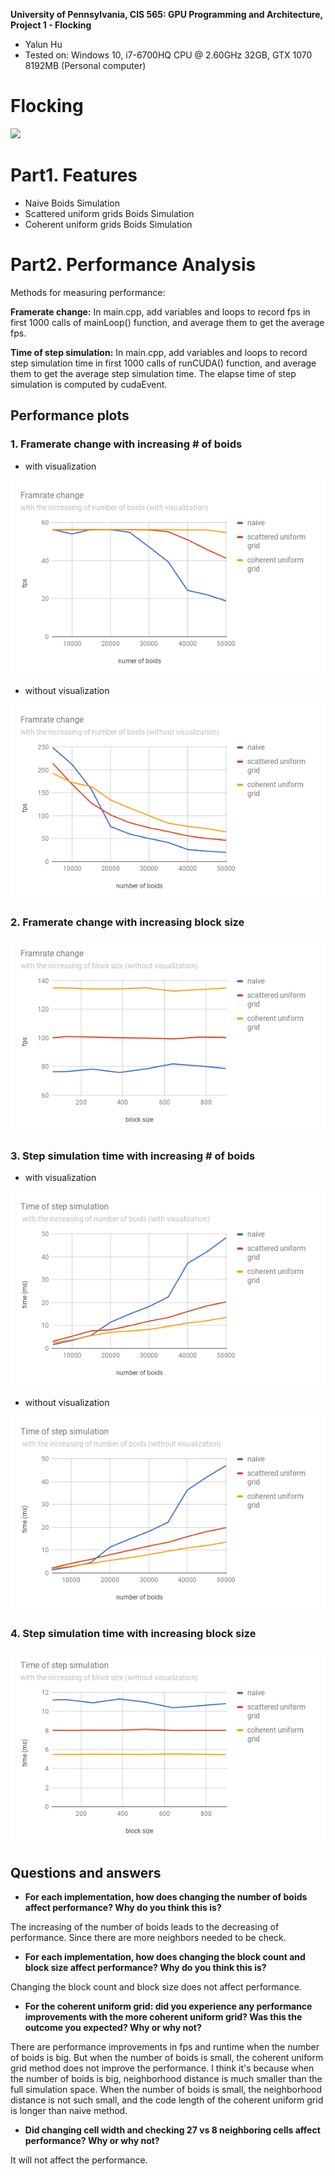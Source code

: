 **University of Pennsylvania, CIS 565: GPU Programming and Architecture,
Project 1 - Flocking**

* Yalun Hu
* Tested on: Windows 10, i7-6700HQ CPU @ 2.60GHz 32GB, GTX 1070 8192MB (Personal computer)

# Flocking

![](images/flock.gif)

# Part1. Features

* Naive Boids Simulation
* Scattered uniform grids Boids Simulation
* Coherent uniform grids Boids Simulation

# Part2. Performance Analysis

Methods for measuring performance:

**Framerate change:**
In main.cpp, add variables and loops to record fps in first 1000 calls of mainLoop() function, and average them to get the average fps.

**Time of step simulation:**
In main.cpp, add variables and loops to record step simulation time in first 1000 calls of runCUDA() function, and average them to get the average step simulation time.
The elapse time of step simulation is computed by cudaEvent.

## Performance plots

### 1. Framerate change with increasing # of boids

* with visualization

<p align="center">
  <img src="images/fps-boids-visual.png">
</p>

* without visualization

<p align="center">
  <img src="images/fps-boids-nonvisual.png">
</p>

### 2. Framerate change with increasing block size

<p align="center">
  <img src="images/fps-block-nonvisual.png">
</p>

### 3. Step simulation time with increasing # of boids

* with visualization

<p align="center">
  <img src="images/time-boids-visual.png">
</p>

* without visualization

<p align="center">
  <img src="images/time-boids-nonvisual.png">
</p>

### 4. Step simulation time with increasing block size

<p align="center">
  <img src="images/time-block-nonvisual.png">
</p>

## Questions and answers

* **For each implementation, how does changing the number of boids affect performance? Why do you think this is?**

The increasing of the number of boids leads to the decreasing of performance. Since there are more neighbors needed to be check.

* **For each implementation, how does changing the block count and block size affect performance? Why do you think this is?**

Changing the block count and block size does not affect performance.

* **For the coherent uniform grid: did you experience any performance improvements with the more coherent uniform grid? Was this the outcome you expected? Why or why not?**

There are performance improvements in fps and runtime when the number of boids is big. But when the number of boids is small, the coherent uniform grid method does not improve the performance.
I think it's because when the number of boids is big, neighborhood distance is much smaller than the full simulation space. When the number of boids is small, the neighborhood distance is not such small, and the code length of the coherent uniform grid is longer than naive method.

* **Did changing cell width and checking 27 vs 8 neighboring cells affect performance? Why or why not?**

It will not affect the performance.
